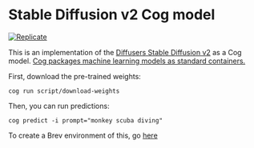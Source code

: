 # Stable Diffusion v2 Cog model

[![Replicate](https://replicate.com/cjwbw/stable-diffusion-v2/badge)](https://replicate.com/cjwbw/stable-diffusion-v2) 

This is an implementation of the [Diffusers Stable Diffusion v2](https://huggingface.co/stabilityai/stable-diffusion-2) as a Cog model. [Cog packages machine learning models as standard containers.](https://github.com/replicate/cog)

First, download the pre-trained weights:

    cog run script/download-weights 

Then, you can run predictions:

    cog predict -i prompt="monkey scuba diving"


To create a Brev environment of this, go [here](https://console.brev.dev/environment/new?&repo=https://github.com/brevdev/cog-stable-diffusion-brev-template.git&instance=g5.2xlarge&diskStorage=70)
